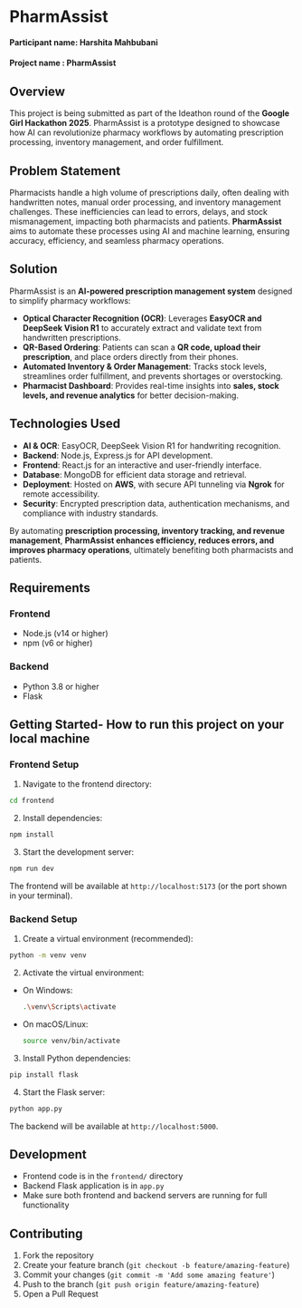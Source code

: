 # **PharmAssist**  

#### Participant name: Harshita Mahbubani
#### Project name : PharmAssist

## **Overview**
This project is being submitted as part of the Ideathon round of the **Google Girl Hackathon 2025**. PharmAssist is a prototype designed to showcase how AI can revolutionize pharmacy workflows by automating prescription processing, inventory management, and order fulfillment.


## **Problem Statement**  

Pharmacists handle a high volume of prescriptions daily, often dealing with handwritten notes, manual order processing, and inventory management challenges. These inefficiencies can lead to errors, delays, and stock mismanagement, impacting both pharmacists and patients. **PharmAssist** aims to automate these processes using AI and machine learning, ensuring accuracy, efficiency, and seamless pharmacy operations.  

## **Solution**  

PharmAssist is an **AI-powered prescription management system** designed to simplify pharmacy workflows:  

- **Optical Character Recognition (OCR)**: Leverages **EasyOCR and DeepSeek Vision R1** to accurately extract and validate text from handwritten prescriptions.  
- **QR-Based Ordering**: Patients can scan a **QR code, upload their prescription**, and place orders directly from their phones.  
- **Automated Inventory & Order Management**: Tracks stock levels, streamlines order fulfillment, and prevents shortages or overstocking.  
- **Pharmacist Dashboard**: Provides real-time insights into **sales, stock levels, and revenue analytics** for better decision-making.  

## **Technologies Used**  

- **AI & OCR**: EasyOCR, DeepSeek Vision R1 for handwriting recognition.  
- **Backend**: Node.js, Express.js for API development.  
- **Frontend**: React.js for an interactive and user-friendly interface.  
- **Database**: MongoDB for efficient data storage and retrieval.  
- **Deployment**: Hosted on **AWS**, with secure API tunneling via **Ngrok** for remote accessibility.  
- **Security**: Encrypted prescription data, authentication mechanisms, and compliance with industry standards.  

By automating **prescription processing, inventory tracking, and revenue management**, **PharmAssist enhances efficiency, reduces errors, and improves pharmacy operations**, ultimately benefiting both pharmacists and patients.  

## Requirements

### Frontend
- Node.js (v14 or higher)
- npm (v6 or higher)

### Backend
- Python 3.8 or higher
- Flask

## Getting Started- How to run this project on your local machine

### Frontend Setup

1. Navigate to the frontend directory:
```bash
cd frontend
```

2. Install dependencies:
```bash
npm install
```

3. Start the development server:
```bash
npm run dev
```

The frontend will be available at `http://localhost:5173` (or the port shown in your terminal).

### Backend Setup

1. Create a virtual environment (recommended):
```bash
python -m venv venv
```

2. Activate the virtual environment:
- On Windows:
  ```bash
  .\venv\Scripts\activate
  ```
- On macOS/Linux: 
  ```bash
  source venv/bin/activate
  ```

3. Install Python dependencies:
```bash
pip install flask
```

4. Start the Flask server:
```bash
python app.py
```

The backend will be available at `http://localhost:5000`.

## Development

- Frontend code is in the `frontend/` directory
- Backend Flask application is in `app.py`
- Make sure both frontend and backend servers are running for full functionality

## Contributing

1. Fork the repository
2. Create your feature branch (`git checkout -b feature/amazing-feature`)
3. Commit your changes (`git commit -m 'Add some amazing feature'`)
4. Push to the branch (`git push origin feature/amazing-feature`)
5. Open a Pull Request

 
